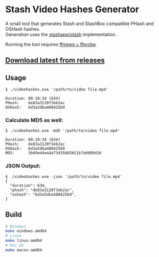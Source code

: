 # Stash Video Hashes Generator

A small tool that generates Stash and StashBox compatible PHash and OSHash hashes.  
Generation uses the [stashapp/stash](https://github.com/stashapp/stash) implementation.

Running the tool requires [ffmpeg + ffprobe](https://ffmpeg.org/download.html).

## [Download latest from releases](https://github.com/peolic/videohashes/releases/latest)

## Usage
```
$ ./videohashes.exe '/path/to/video file.mp4'

Duration: 00:10:34 (634)
PHash:    de83a3120f3eb2ac
OSHash:   bd3a5dba480425b9

```

### Calculate MD5 as well:
```
$ ./videohashes.exe -md5 '/path/to/video file.mp4'

Duration: 00:10:34 (634)
PHash:    de83a3120f3eb2ac
OSHash:   bd3a5dba480425b9
MD5:      3b69ed4e44e73435665b51b7dd989d16

```

### JSON Output:
```
$ ./videohashes.exe -json '/path/to/video file.mp4'
{
  "duration": 634,
  "phash": "de83a3120f3eb2ac",
  "oshash": "bd3a5dba480425b9",
}
```

## Build
```sh
# Windows
make windows-amd64
# Linux
make linux-amd64
# Mac OS
make macos-amd64
```
